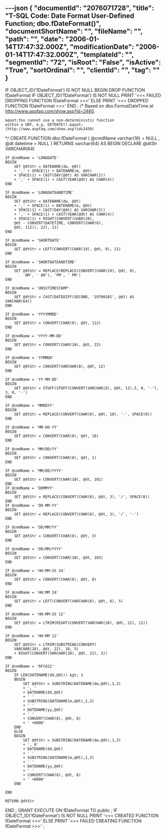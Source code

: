 ---json
{
  "documentId": "2076071728",
  "title": "T-SQL Code: Date Format User-Defined Function; dbo.fDateFormat()",
  "documentShortName": "",
  "fileName": "",
  "path": "",
  "date": "2006-01-14T17:47:32.000Z",
  "modificationDate": "2006-01-14T17:47:32.000Z",
  "templateId": "",
  "segmentId": "72",
  "isRoot": "False",
  "isActive": "True",
  "sortOrdinal": "",
  "clientId": "",
  "tag": ""
}
---

IF OBJECT_ID('fDateFormat') IS NOT NULL 
BEGIN 
    DROP FUNCTION fDateFormat
    IF OBJECT_ID('fDateFormat') IS NOT NULL
        PRINT '&lt;&lt;&lt; FAILED DROPPING FUNCTION fDateFormat &gt;&gt;&gt;'
    ELSE 
        PRINT '&lt;&lt;&lt; DROPPED FUNCTION fDateFormat &gt;&gt;&gt;'
END
;
/*
    Based on dbo.FormatDateTime
    at http://www.aspfaq.com/show.asp?id=2460.

    &quot;You cannot use a non-deterministic function
    within a UDF, e.g. GETDATE().&quot;
    (http://www.aspfaq.com/show.asp?id=2439)
*/
CREATE FUNCTION dbo.fDateFormat
    (
        @cmdName varchar(16) = NULL
    ,   @dt      datetime    = NULL
    )
RETURNS varchar(64)
AS
BEGIN
    DECLARE @dtStr VARCHAR(64)

    IF @cmdName = 'LONGDATE'
    BEGIN
        SET @dtStr = DATENAME(dw, @dt) 
        + ',' + SPACE(1) + DATENAME(m, @dt) 
        + SPACE(1) + CAST(DAY(@dt) AS VARCHAR(2)) 
        + ',' + SPACE(1) + CAST(YEAR(@dt) AS CHAR(4)) 
    END

    IF @cmdName = 'LONGDATEANDTIME'
    BEGIN
        SET @dtStr = DATENAME(dw, @dt) 
        + ',' + SPACE(1) + DATENAME(m, @dt) 
        + SPACE(1) + CAST(DAY(@dt) AS VARCHAR(2)) 
        + ',' + SPACE(1) + CAST(YEAR(@dt) AS CHAR(4)) 
        + SPACE(1) + RIGHT(CONVERT(CHAR(20), 
        @dt - CONVERT(DATETIME, CONVERT(CHAR(8), 
        @dt, 112)), 22), 11)
    END

    IF @cmdName = 'SHORTDATE'
    BEGIN 
        SET @dtStr = LEFT(CONVERT(CHAR(19), @dt, 0), 11)
    END
 
    IF @cmdName = 'SHORTDATEANDTIME'
    BEGIN
        SET @dtStr = REPLACE(REPLACE(CONVERT(CHAR(19), @dt, 0), 
            'AM', ' AM'), 'PM', ' PM') 
    END

    IF @cmdName = 'UNIXTIMESTAMP'
    BEGIN
        SET @dtStr = CAST(DATEDIFF(SECOND, '19700101', @dt) AS VARCHAR(64)) 
    END

    IF @cmdName = 'YYYYMMDD'
    BEGIN
        SET @dtStr = CONVERT(CHAR(8), @dt, 112) 
    END

    IF @cmdName = 'YYYY-MM-DD'
    BEGIN
        SET @dtStr = CONVERT(CHAR(10), @dt, 23) 
    END

    IF @cmdName = 'YYMMDD'
    BEGIN
        SET @dtStr = CONVERT(VARCHAR(8), @dt, 12) 
    END

    IF @cmdName = 'YY-MM-DD'
    BEGIN
        SET @dtStr = STUFF(STUFF(CONVERT(VARCHAR(8), @dt, 12),5, 0, '-'), 3, 0, '-')
    END

    IF @cmdName = 'MMDDYY'
    BEGIN
        SET @dtStr = REPLACE(CONVERT(CHAR(8), @dt, 10), '-', SPACE(0)) 
    END

    IF @cmdName = 'MM-DD-YY'
    BEGIN
        SET @dtStr = CONVERT(CHAR(8), @dt, 10) 
    END

    IF @cmdName = 'MM/DD/YY' 
    BEGIN
        SET @dtStr = CONVERT(CHAR(8), @dt, 1) 
    END

    IF @cmdName = 'MM/DD/YYYY'
    BEGIN
        SET @dtStr = CONVERT(CHAR(10), @dt, 101) 
    END
    IF @cmdName = 'DDMMYY'
    BEGIN
        SET @dtStr = REPLACE(CONVERT(CHAR(8), @dt, 3), '/', SPACE(0)) 
    END
    IF @cmdName = 'DD-MM-YY'
    BEGIN
        SET @dtStr = REPLACE(CONVERT(CHAR(8), @dt, 3), '/', '-') 
    END

    IF @cmdName = 'DD/MM/YY'
    BEGIN
        SET @dtStr = CONVERT(CHAR(8), @dt, 3) 
    END

    IF @cmdName = 'DD/MM/YYYY'
    BEGIN
        SET @dtStr = CONVERT(CHAR(10), @dt, 103) 
    END

    IF @cmdName = 'HH:MM:SS 24'
    BEGIN
        SET @dtStr = CONVERT(CHAR(8), @dt, 8) 
    END

    IF @cmdName = 'HH:MM 24'
    BEGIN
        SET @dtStr = LEFT(CONVERT(VARCHAR(8), @dt, 8), 5) 
    END

    IF @cmdName = 'HH:MM:SS 12'
    BEGIN
        SET @dtStr = LTRIM(RIGHT(CONVERT(VARCHAR(20), @dt, 22), 11)) 
    END

    IF @cmdName = 'HH:MM 12'
    BEGIN
        SET @dtStr = LTRIM(SUBSTRING(CONVERT( 
        VARCHAR(20), @dt, 22), 10, 5) 
        + RIGHT(CONVERT(VARCHAR(20), @dt, 22), 3)) 
    END

    IF @cmdName = 'RFC822'
    BEGIN
        IF LEN(DATENAME(dd,@dt)) &gt; 1
        BEGIN
            SET @dtStr = SUBSTRING(DATENAME(dw,@dt),1,3)
            + ', '
            + DATENAME(dd,@dt)
            + ' '
            + SUBSTRING(DATENAME(m,@dt),1,3)
            + ' '
            + DATENAME(yy,@dt)
            + ' '
            + CONVERT(CHAR(8), @dt, 8)
            + ' +0000'
        END
        ELSE
        BEGIN
            SET @dtStr = SUBSTRING(DATENAME(dw,@dt),1,3)
            + ', 0'
            + DATENAME(dd,@dt)
            + ' '
            + SUBSTRING(DATENAME(m,@dt),1,3)
            + ' '
            + DATENAME(yy,@dt)
            + ' '
            + CONVERT(CHAR(8), @dt, 8)
            + ' +0000'
        END

    END

    RETURN @dtStr
END
;
GRANT EXECUTE ON fDateFormat TO public
;
IF OBJECT_ID('fDateFormat') IS NOT NULL 
    PRINT '&lt;&lt;&lt; CREATED FUNCTION fDateFormat &gt;&gt;&gt;' 
ELSE 
    PRINT '&lt;&lt;&lt; FAILED CREATING FUNCTION fDateFormat &gt;&gt;&gt;' 
;
